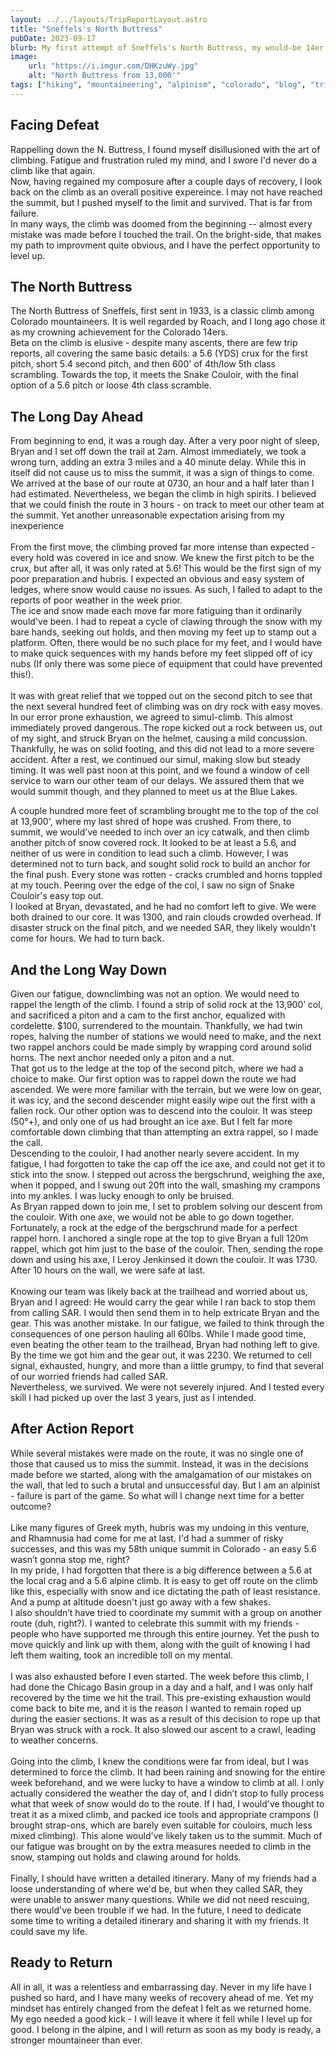```yaml
---
layout: ../../layouts/TripReportLayout.astro
title: "Sneffels's North Buttress"
pubDate: 2023-09-17
blurb: My first attempt of Sneffels's North Buttress, my would-be 14er finisher.
image:
    url: "https://i.imgur.com/DHKzuWy.jpg"
    alt: "North Buttress from 13,000'"
tags: ["hiking", "mountaineering", "alpinism", "colorado", "blog", "trip reports"]
---
```


## Facing Defeat
Rappelling down the N. Buttress, I found myself disillusioned with the art of climbing. Fatigue and frustration ruled my mind, and I swore I'd never do a climb like that again.\
Now, having regained my composure after a couple days of recovery, I look back on the climb as an overall positive expereince. I may not have reached the summit, but I pushed myself to the limit and survived. That is far from failure.\
In many ways, the climb was doomed from the beginning -- almost every mistake was made before I touched the trail. On the bright-side, that makes my path to improvment quite obvious, and I have the perfect opportunity to level up. 

## The North Buttress
The North Buttress of Sneffels, first sent in 1933, is a classic climb among Colorado mountaineers. It is well regarded by Roach, and I long ago chose it as my crowning achievement for the Colorado 14ers.\
Beta on the climb is elusive - despite many ascents, there are few trip reports, all covering the same basic details: a 5.6 (YDS) crux for the first pitch, short 5.4 second pitch, and then 600' of 4th/low 5th class scrambling. Towards the top, it meets the Snake Couloir, with the final option of a 5.6 pitch or loose 4th class scramble.

## The Long Day Ahead
From beginning to end, it was a rough day. After a very poor night of sleep, Bryan and I set off down the trail at 2am. Almost immediately, we took a wrong turn, adding an extra 3 miles and a 40 minute delay. While this in itself did not cause us to miss the summit, it was a sign of things to come.\
We arrived at the base of our route at 0730, an hour and a half later than I had estimated. Nevertheless, we began the climb in high spirits. I believed that we could finish the route in 3 hours - on track to meet our other team at the summit. Yet another unreasonable expectation arising from my inexperience \
\
From the first move, the climbing proved far more intense than expected - every hold was covered in ice and snow. We knew the first pitch to be the crux, but after all, it was only rated at 5.6! This would be the first sign of my poor preparation and hubris. I expected an obvious and easy system of ledges, where snow would cause no issues. As such, I failed to adapt to the reports of poor weather in the week prior.\
The ice and snow made each move far more fatiguing than it ordinarily would've been. I had to repeat a cycle of clawing through the snow with my bare hands, seeking out holds, and then moving my feet up to stamp out a platform. Often, there would be no such place for my feet, and I would have to make quick sequences with my hands before my feet slipped off of icy nubs (If only there was some piece of equipment that could have prevented this!).\
\
It was with great relief that we topped out on the second pitch to see that the next several hundred feet of climbing was on dry rock with easy moves. In our error prone exhaustion, we agreed to simul-climb. This almost immediately proved dangerous. The rope kicked out a rock between us, out of my sight, and struck Bryan on the helmet, causing a mild concussion. Thankfully, he was on solid footing, and this did not lead to a more severe accident. After a rest, we continued our simul, making slow but steady timing. It was well past noon at this point, and we found a window of cell service to warn our other team of our delays. We assured them that we would summit though, and they planned to meet us at the Blue Lakes.

A couple hundred more feet of scrambling brought me to the top of the col at 13,900', where my last shred of hope was crushed. From there, to summit, we would've needed to inch over an icy catwalk, and then climb another pitch of snow covered rock. It looked to be at least a 5.6, and neither of us were in condition to lead such a climb. However, I was determined not to turn back, and sought solid rock to build an anchor for the final push. Every stone was rotten - cracks crumbled and horns toppled at my touch. Peering over the edge of the col, I saw no sign of Snake Couloir's easy top out.\
I looked at Bryan, devastated, and he had no comfort left to give. We were both drained to our core. It was 1300, and rain clouds crowded overhead. If disaster struck on the final pitch, and we needed SAR, they likely wouldn't come for hours. We had to turn back.

## And the Long Way Down
Given our fatigue, downclimbing was not an option. We would need to rappel the length of the climb. I found a strip of solid rock at the 13,900’ col, and sacrificed a piton and a cam to the first anchor, equalized with cordelette. $100, surrendered to the mountain. Thankfully, we had twin ropes, halving the number of stations we would need to make, and the next two rappel anchors could be made simply by wrapping cord around solid horns. The next anchor needed only a piton and a nut.\
That got us to the ledge at the top of the second pitch, where we had a choice to make. Our first option was to rappel down the route we had ascended. We were more familiar with the terrain, but we were low on gear, it was icy, and the second descender might easily wipe out the first with a fallen rock. Our other option was to descend into the couloir. It was steep (50°+), and only one of us had brought an ice axe. But I felt far more comfortable down climbing that than attempting an extra rappel, so I made the call.\
Descending to the couloir, I had another nearly severe accident. In my fatigue, I had forgotten to take the cap off the ice axe, and could not get it to stick into the snow. I stepped out across the bergschrund, weighing the axe, when it popped, and I swung out 20ft into the wall, smashing my crampons into my ankles. I was lucky enough to only be bruised.\
As Bryan rapped down to join me, I set to problem solving our descent from the couloir. With one axe, we would not be able to go down together. Fortunately, a rock at the edge of the bergschrund made for a perfect rappel horn. I anchored a single rope at the top to give Bryan a full 120m rappel, which got him just to the base of the couloir. Then, sending the rope down and using his axe, I Leroy Jenkinsed it down the couloir. It was 1730. After 10 hours on the wall, we were safe at last.\
\
Knowing our team was likely back at the trailhead and worried about us, Bryan and I agreed: He would carry the gear while I ran back to stop them from calling SAR. I would then send them in to help extricate Bryan and the gear. This was another mistake. In our fatigue, we failed to think through the consequences of one person hauling all 60lbs. While I made good time, even beating the other team to the trailhead, Bryan had nothing left to give. By the time we got him and the gear out, it was 2230. We returned to cell signal, exhausted, hungry, and more than a little grumpy, to find that several of our worried friends had called SAR.\
Nevertheless, we survived. We were not severely injured. And I tested every skill I had picked up over the last 3 years, just as I intended.

## After Action Report
While several mistakes were made on the route, it was no single one of those that caused us to miss the summit. Instead, it was in the decisions made before we started, along with the amalgamation of our mistakes on the wall, that led to such a brutal and unsuccessful day. But I am an alpinist - failure is part of the game. So what will I change next time for a better outcome?\
\
Like many figures of Greek myth, hubris was my undoing in this venture, and Rhamnusia had come for me at last. I'd had a summer of risky successes, and this was my 58th unique summit in Colorado - an easy 5.6 wasn’t gonna stop me, right?\
In my pride, I had forgotten that there is a big difference between a 5.6 at the local crag and a 5.6 alpine climb. It is easy to get off route on the climb like this, especially with snow and ice dictating the path of least resistance. And a pump at altitude doesn't just go away with a few shakes.\
I also shouldn’t have tried to coordinate my summit with a group on another route (duh, right?). I wanted to celebrate this summit with my friends - people who have supported me through this entire journey. Yet the push to move quickly and link up with them, along with the guilt of knowing I had left them waiting, took an incredible toll on my mental.\
\
I was also exhausted before I even started. The week before this climb, I had done the Chicago Basin group in a day and a half, and I was only half recovered by the time we hit the trail. This pre-existing exhaustion would come back to bite me, and it is the reason I wanted to remain roped up during the easier sections. It was as a result of this decision to rope up that Bryan was struck with a rock. It also slowed our ascent to a crawl, leading to weather concerns.\
\
Going into the climb, I knew the conditions were far from ideal, but I was determined to force the climb. It had been raining and snowing for the entire week beforehand, and we were lucky to have a window to climb at all. I only actually considered the weather the day of, and I didn’t stop to fully process what that week of snow would do to the route. If I had, I would've thought to treat it as a mixed climb, and packed ice tools and appropriate crampons (I brought strap-ons, which are barely even suitable for couloirs, much less mixed climbing). This alone would've likely taken us to the summit. Much of our fatigue was brought on by the extra measures needed to climb in the snow, stamping out holds and clawing around for holds.\
\
Finally, I should have written a detailed itinerary. Many of my friends had a loose understanding of where we'd be, but when they called SAR, they were unable to answer many questions. While we did not need rescuing, there would've been trouble if we had. In the future, I need to dedicate some time to writing a detailed itinerary and sharing it with my friends. It could save my life.

## Ready to Return
All in all, it was a relentless and embarrassing day. Never in my life have I pushed so hard, and I have many weeks of recovery ahead of me. Yet my mindset has entirely changed from the defeat I felt as we returned home. My ego needed a good kick - I will leave it where it fell while I level up for good. I belong in the alpine, and I will return as soon as my body is ready, a stronger mountaineer than ever.